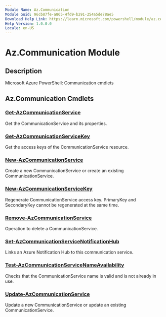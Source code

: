 ```yaml
---
Module Name: Az.Communication
Module Guid: 96cb87fe-a865-4fd9-b291-254a5de78ae5
Download Help Link: https://learn.microsoft.com/powershell/module/az.communication
Help Version: 1.0.0.0
Locale: en-US
---
```


# Az.Communication Module
## Description
Microsoft Azure PowerShell: Communication cmdlets

## Az.Communication Cmdlets
### [Get-AzCommunicationService](Get-AzCommunicationService.md)
Get the CommunicationService and its properties.

### [Get-AzCommunicationServiceKey](Get-AzCommunicationServiceKey.md)
Get the access keys of the CommunicationService resource.

### [New-AzCommunicationService](New-AzCommunicationService.md)
Create a new CommunicationService or create an existing CommunicationService.

### [New-AzCommunicationServiceKey](New-AzCommunicationServiceKey.md)
Regenerate CommunicationService access key.
PrimaryKey and SecondaryKey cannot be regenerated at the same time.

### [Remove-AzCommunicationService](Remove-AzCommunicationService.md)
Operation to delete a CommunicationService.

### [Set-AzCommunicationServiceNotificationHub](Set-AzCommunicationServiceNotificationHub.md)
Links an Azure Notification Hub to this communication service.

### [Test-AzCommunicationServiceNameAvailability](Test-AzCommunicationServiceNameAvailability.md)
Checks that the CommunicationService name is valid and is not already in use.

### [Update-AzCommunicationService](Update-AzCommunicationService.md)
Update a new CommunicationService or update an existing CommunicationService.


